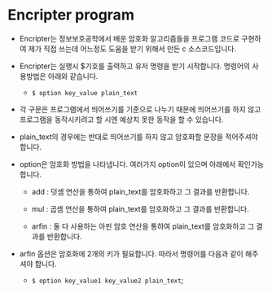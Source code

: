 # Encripter program

- Encripter는 정보보호공학에서 배운 암호화 알고리즘들을 프로그램 코드로 구현하여 제가 직접 쓰는데 어느정도 도움을 받기 위해서 만든 c 소스코드입니다.

- Encripter는 실행시 $기호를 출력하고  유저 명령을 받기 시작합니다. 명령어의 사용방법은 아래와 같습니다.
    - ```$ option key_value plain_text```
    
- 각 구문은 프로그램에서 띄어쓰기를 기준으로 나누기 때문에 띄어쓰기를 하지 않고 프로그램을 동작시키려고 할 시엔 예상치 못한 동작을 할 수 있습니다.

- plain_text의 경우에는 반대로 띄어쓰기를 하지 않고 암호화할 문장을 적어주셔야 합니다.

- option은 암호화 방법을 나타냅니다. 여러가지 option이 있으며 아래에서 확인가능합니다.
    - add : 덧셈 연산을 통하여 plain_text를 암호화하고 그 결과를 반환합니다.

    - mul : 곱셈 연산을 통하여 plain_text를 암호화하고 그 결과를 반환합니다.

    - arfin : 둘 다 사용하는 아핀 암호 연산을 통하여 plain_text를 암호화하고 그 결과를 반환합니다.

- arfin 옵션은 암호화에 2개의 키가 필요합니다. 따라서 명령어를 다음과 같이 해주셔야 합니다.
    - ```$ option key_value1 key_value2 plain_text```;